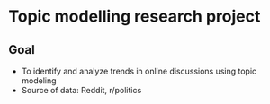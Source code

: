 # Topic modelling research project

## Goal

- To identify and analyze trends in online discussions using topic modeling
- Source of data: Reddit, r/politics
